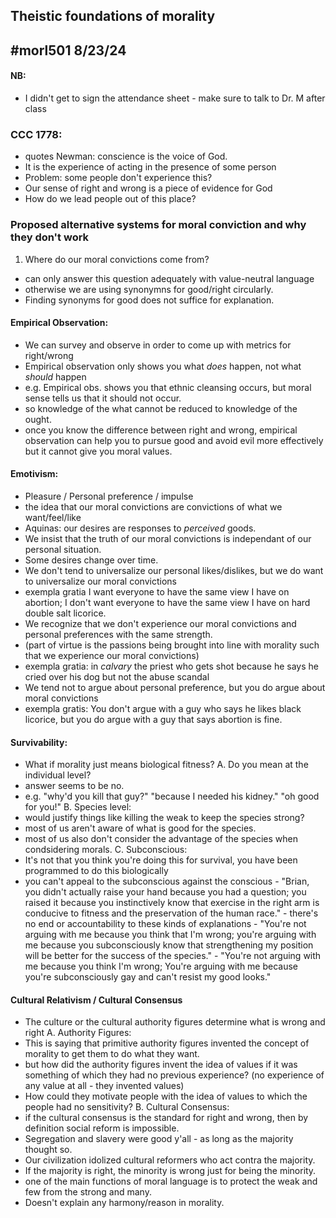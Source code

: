 Theistic foundations of morality
---
#morl501
8/23/24
---
#### NB:
 - I didn't get to sign the attendance sheet - make sure to talk to Dr. M after class

### CCC 1778:
 - quotes Newman: conscience is the voice of God.
 - It is the experience of acting in the presence of some person
  - Problem: some people don't experience this?
   - Our sense of right and wrong is a piece of evidence for God
   - How do we lead people out of this place?

### Proposed alternative systems for moral conviction and why they don't work

 1. Where do our moral convictions come from?
  - can only answer this question adequately with value-neutral language
   - otherwise we are using synonymns for good/right circularly.
   - Finding synonyms for good does not suffice for explanation.


#### Empirical Observation:
 - We can survey and observe in order to come up with metrics for right/wrong
 - Empirical observation only shows you what _does_ happen, not what _should_ happen
  - e.g. Empirical obs. shows you that ethnic cleansing occurs, but moral sense tells us that it should not occur.
  - so knowledge of the what cannot be reduced to knowledge of the ought.
 - once you know the difference between right and wrong, empirical observation can help you to pursue good and avoid evil more effectively but it cannot give you moral values.

#### Emotivism:
 - Pleasure / Personal preference / impulse
 - the idea that our moral convictions are convictions of what we want/feel/like
 - Aquinas: our desires are responses to _perceived_ goods.
 - We insist that the truth of our moral convictions is independant of our personal situation. 
 - Some desires change over time.
 - We don't tend to universalize our personal likes/dislikes, but we do want to universalize our moral convictions
  - exempla gratia I want everyone to have the same view I have on abortion; I don't want everyone to have the same view I have on hard double salt licorice.
 - We recognize that we don't experience our moral convictions and personal preferences with the same strength.
  - (part of virtue is the passions being brought into line with morality such that we experience our moral convictions)
  - exempla gratia: in _calvary_ the priest who gets shot because he says he cried over his dog but not the abuse scandal
 - We tend not to argue about personal preference, but you do argue about moral convictions
  - exempla gratis: You don't argue with a guy who says he likes black licorice, but you do argue with a guy that says abortion is fine.

#### Survivability: 
 - What if morality just means biological fitness?
 A. Do you mean at the individual level?
  - answer seems to be no.
   - e.g. "why'd you kill that guy?"  "because I needed his kidney."  "oh good for you!"
 B. Species level:
  - would justify things like killing the weak to keep the species strong?
  - most of us aren't aware of what is good for the species.
  - most of us also don't consider the advantage of the species when condsidering morals.
 C. Subconscious:
  - It's not that you think you're doing this for survival, you have been programmed to do this biologically
   - you can't appeal to the subconscious against the conscious
    - "Brian, you didn't actually raise your hand because you had a question; you raised it because you instinctively know that exercise in the right arm is conducive to fitness and the preservation of the human race."
    - there's no end or accountability to these kinds of explanations
    - "You're not arguing with me because you think that I'm wrong; you're arguing with me because you subconsciously know that strengthening my position will be better for the success of the species."
    - "You're not arguing with me because you think I'm wrong; You're arguing with me because you're subconsciously gay and can't resist my good looks."


#### Cultural Relativism / Cultural Consensus
 - The culture or the cultural authority figures determine what is wrong and right
 A. Authority Figures:
  - This is saying that primitive authority figures invented the concept of morality to get them to do what they want.
   - but how did the authority figures invent the idea of values if it was something of which they had no previous experience? (no experience of any value at all - they invented values)
   - How could they motivate people with the idea of values to which the people had no sensitivity?
 B. Cultural Consensus:
  - if the cultural consensus is the standard for right and wrong, then by definition social reform is impossible.
   - Segregation and slavery were good y'all - as long as the majority thought so.
  - Our civilization idolized cultural reformers who act contra the majority.
  - If the majority is right, the minority is wrong just for being the minority.
  - one of the main functions of moral language is to protect the weak and few from the strong and many.
  - Doesn't explain any harmony/reason in morality.
